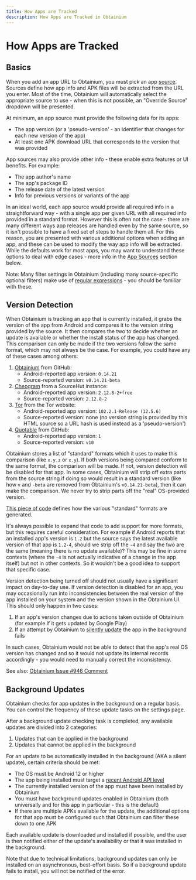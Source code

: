 ```yaml
---
title: How Apps are Tracked
description: How Apps are Tracked in Obtainium
---
```


# How Apps are Tracked

## Basics

When you add an app URL to Obtainium, you must pick an app [source](sources.md). Sources define how app info and APK files will be extracted from the URL you enter. Most of the time, Obtainium will automatically select the appropriate source to use - when this is not possible, an "Override Source" dropdown will be presented.

At minimum, an app source must provide the following data for its apps:

- The app version (or a 'pseudo-version' - an identifier that changes for each new version of the app)
- At least one APK download URL that corresponds to the version that was provided

App sources may also provide other info - these enable extra features or UI benefits. For example:

- The app author's name
- The app's package ID
- The release date of the latest version
- Info for previous versions or variants of the app

In an ideal world, each app source would provide all required info in a straightforward way - with a single app per given URL with all required info provided in a standard format. However this is often not the case - there are many different ways app releases are handled even by the same source, so it isn't possible to have a fixed set of steps to handle them all. For this reason, you are presented with various additional options when adding an app, and these can be used to modify the way app info will be extracted. While the defaults work for most apps, you may want to understand these options to deal with edge cases - more info in the [App Sources](sources.md) section below.

Note: Many filter settings in Obtainium (including many source-specific optional filters) make use of [regular expressions](https://developer.mozilla.org/en-US/docs/Web/JavaScript/Guide/Regular_Expressions) - you should be familiar with these.

## Version Detection

When Obtainium is tracking an app that is currently installed, it grabs the version of the app from Android and compares it to the version string provided by the source. It then compares the two to decide whether an update is available or whether the install status of the app has changed. This comparison can only be made if the two versions follow the same format, which may not always be the case. For example, you could have any of these cases among others:

1. [Obtainium](https://github.com/ImranR98/Obtainium/releases/tag/v0.14.21-beta) from GitHub:
   - Android-reported app version: `0.14.21`
   - Source-reported version: `v0.14.21-beta` 
2. [Cheogram](https://git.singpolyma.net/cheogram-android/refs/2.12.8-2) from a SourceHut instance:
   - Android-reported app version: `2.12.8-2+free`
   - Source-reported version: `2.12.8-2`
3. [Tor](https://www.torproject.org/download/) from the Tor website:
   - Android-reported app version: `102.2.1-Release (12.5.6)`
   - Source-reported version: none (no version string is provided by this HTML source so a URL hash is used instead as a 'pseudo-version')
4. [Quotable](https://github.com/Lijukay/Qwotable/releases/tag/v10) from GitHub:
   - Android-reported app version: `1`
   - Source-reported version: `v10` 

Obtainium stores a list of "standard" formats which it uses to make this comparison (like `x.y.z` or `x.y`). If both versions being compared conform to the same format, the comparison will be made. If not, version detection will be disabled for that app. In some cases, Obtainium will strip off extra parts from the source string if doing so would result in a standard version (like how `v` and `-beta` are removed from Obtainium's `v0.14.21-beta`), then it can make the comparison. We never try to strip parts off the "real" OS-provided version.

[This piece of code](https://github.com/ImranR98/Obtainium/blob/main/lib/providers/apps_provider.dart#L64) defines how the various "standard" formats are generated.

It's always possible to expand that code to add support for more formats, but this requires careful consideration. For example if Android reports that an installed app's version is `1.2` but the source says the latest available version of that app is `1.2-4`, should we strip off the `-4` and say the two are the same (meaning there is no update available)? This may be fine in some contexts (where the `-4` is not actually indicative of a change in the app itself) but not in other contexts. So it wouldn't be a good idea to support that specific case.

Version detection being turned off should not usually have a significant impact on day-to-day use. If version detection is disabled for an app, you may occasionally run into inconsistencies between the real version of the app installed on your system and the version shown in the Obtainium UI. This should only happen in two cases:

1. If an app's version changes due to actions taken outside of Obtainium (for example if it gets updated by Google Play)
2. If an attempt by Obtainium to [silently update](#background-updates) the app in the background fails

In such cases, Obtainium would not be able to detect that the app's real OS version has changed and so it would not update its internal records accordingly - you would need to manually correct the inconsistency.

See also: [Obtainium Issue #946 Comment](https://github.com/ImranR98/Obtainium/issues/946#issuecomment-1741745587])

## Background Updates

Obtainium checks for app updates in the background on a regular basis. You can control the frequency of these update tasks on the settings page.

After a background update checking task is completed, any available updates are divided into 2 categories:

1. Updates that can be applied in the background
2. Updates that cannot be applied in the background

For an update to be automatically installed in the background (AKA a silent update), certain criteria should be met:

- The OS must be Android 12 or higher
- The app being installed must target a [recent Android API level](https://developer.android.com/reference/android/content/pm/PackageInstaller.SessionParams#setRequireUserAction(int))
- The currently installed version of the app must have been installed by Obtainium
- You must have background updates enabled in Obtainium (both universally and for this app in particular - this is the default)
- If there are multiple APKs available for the update, the additional options for that app must be configured such that Obtainium can filter these down to one APK

Each available update is downloaded and installed if possible, and the user is then notified either of the update's availability or that it was installed in the background.

Note that due to technical limitations, background updates can only be installed on an asynchronous, best-effort basis. So if a background update fails to install, you will not be notified of the error.
